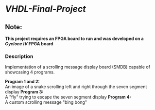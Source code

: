 # *VHDL-Final-Project*

## Note:
**This project requires an FPGA board to run
and was developed on a _Cyclone IV_ FPGA board**

### Description
Implementation of a scrolling message display board (SMDB) capable of showcasing 4 programs.

**Program 1 and 2:**\
  An image of a snake scrolling left and right through the seven segment display
**Program 3:**\
  A "fly" trying to escape the seven segment display
**Program 4:**\
  A custom scrolling message "bing bong"
